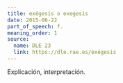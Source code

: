 ```yaml
---
title: exégesis o exegesis
date: 2015-06-22
part_of_speech: f.
meaning_order: 1
source:
  name: DLE 23
  link: https://dle.rae.es/exégesis
---
```


Explicación, interpretación.
